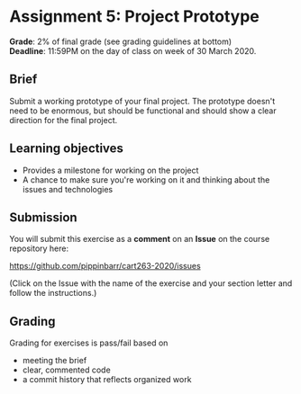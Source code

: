 # Assignment 5: Project Prototype

__Grade__: 2% of final grade (see grading guidelines at bottom)  
__Deadline__: 11:59PM on the day of class on week of 30 March 2020.

## Brief

Submit a working prototype of your final project. The prototype doesn't need to be enormous, but should be functional and should show a clear direction for the final project.

## Learning objectives

- Provides a milestone for working on the project
- A chance to make sure you're working on it and thinking about the issues and technologies

## Submission

You will submit this exercise as a __comment__ on an __Issue__ on the course repository here:

https://github.com/pippinbarr/cart263-2020/issues

(Click on the Issue with the name of the exercise and your section letter and follow the instructions.)

## Grading

Grading for exercises is pass/fail based on
- meeting the brief
- clear, commented code
- a commit history that reflects organized work
